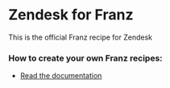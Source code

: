 # Zendesk for Franz
This is the official Franz recipe for Zendesk

### How to create your own Franz recipes:
* [Read the documentation](https://github.com/meetfranz/plugins)
